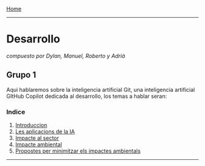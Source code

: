 [Home](../../README.md)

---

# Desarrollo
_compuesto por Dylan, Manuel, Roberto y Adrià_


## Grupo 1
Aqui hablaremos sobre la inteligencia artificial Git, una inteligencia artificial GItHub Copilot dedicada al desarrollo, los temas a hablar seran:

### Indice

1. [Introduccion](Desenvolupament5.md)
2. [Les aplicacions de la IA](Las_aplicaciones_de_la_IA5.md)
3. [Impacte al sector](inpacto_en_el_sector5.md)
4. [Impacte ambiental](Impacto_ambiental5.md)
5. [Propostes per minimitzar els impactes ambientals](Propostes_per_minimitzar_els_impactes_ambientals5.md)

---